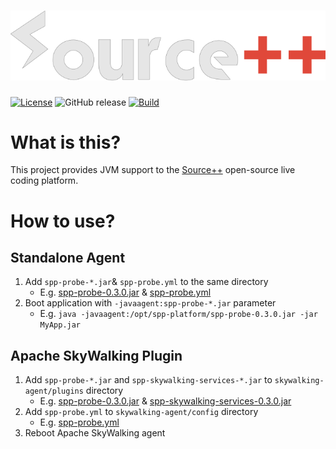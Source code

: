 # ![](https://github.com/sourceplusplus/live-platform/blob/master/.github/media/sourcepp_logo.svg)

[![License](https://img.shields.io/github/license/sourceplusplus/probe-jvm)](LICENSE)
![GitHub release](https://img.shields.io/github/v/release/sourceplusplus/probe-jvm?include_prereleases)
[![Build](https://github.com/sourceplusplus/probe-jvm/actions/workflows/build.yml/badge.svg)](https://github.com/sourceplusplus/probe-jvm/actions/workflows/build.yml)

# What is this?

This project provides JVM support to the [Source++](https://github.com/sourceplusplus/live-platform) open-source live coding platform.

# How to use?

## Standalone Agent

1. Add `spp-probe-*.jar`& `spp-probe.yml` to the same directory
    - E.g. [spp-probe-0.3.0.jar](https://github.com/sourceplusplus/probe-jvm/releases/download/0.3.0/spp-probe-0.3.0.jar) & [spp-probe.yml](https://docs.sourceplusplus.com/implementation/tools/probe/configuration/)
1. Boot application with `-javaagent:spp-probe-*.jar` parameter
    - E.g. `java -javaagent:/opt/spp-platform/spp-probe-0.3.0.jar -jar MyApp.jar`

## Apache SkyWalking Plugin

1. Add `spp-probe-*.jar` and `spp-skywalking-services-*.jar` to `skywalking-agent/plugins` directory
    - E.g. [spp-probe-0.3.0.jar](https://github.com/sourceplusplus/probe-jvm/releases/download/0.3.0/spp-probe-0.3.0.jar) & [spp-skywalking-services-0.3.0.jar](https://github.com/sourceplusplus/probe-jvm/releases/download/0.3.0/spp-skywalking-services-0.3.0.jar)
1. Add `spp-probe.yml` to `skywalking-agent/config` directory
    - E.g. [spp-probe.yml](https://docs.sourceplusplus.com/implementation/tools/probe/configuration/)
1. Reboot Apache SkyWalking agent
